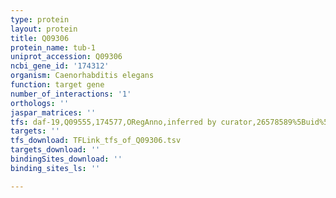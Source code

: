 ```yaml
---
type: protein
layout: protein
title: Q09306
protein_name: tub-1
uniprot_accession: Q09306
ncbi_gene_id: '174312'
organism: Caenorhabditis elegans
function: target gene
number_of_interactions: '1'
orthologs: ''
jaspar_matrices: ''
tfs: daf-19,Q09555,174577,ORegAnno,inferred by curator,26578589%5Buid%5D+OR+15790967%5Buid%5D,Yes
targets: ''
tfs_download: TFLink_tfs_of_Q09306.tsv
targets_download: ''
bindingSites_download: ''
binding_sites_ls: ''

---
```

